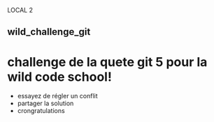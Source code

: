LOCAL 2
## wild_challenge_git
# challenge de la quete git 5 pour la wild code school!
- essayez de régler un conflit
- partager la solution
- crongratulations
